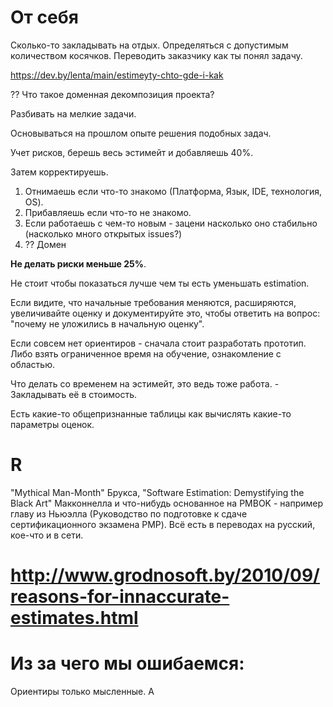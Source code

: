 # От себя

Сколько-то закладывать на отдых.
Определяться с допустимым количеством косячков.
Переводить заказчику как ты понял задачу.


https://dev.by/lenta/main/estimeyty-chto-gde-i-kak

?? Что такое доменная декомпозиция проекта?

Разбивать на мелкие задачи.

Основываться на прошлом опыте решения подобных задач.

Учет рисков, берешь весь эстимейт и добавляешь 40%.

Затем корректируешь.

1. Отнимаешь если что-то знакомо (Платформа, Язык, IDE, технология, OS).
2. Прибавляешь если что-то не знакомо.
3. Если работаешь с чем-то новым - зацени насколько оно стабильно (насколько много открытых issues?)
4. ?? Домен

**Не делать риски меньше 25%**.

Не стоит чтобы показаться лучше чем ты есть уменьшать estimation.


Если видите, что начальные требования меняются, расширяются, увеличивайте оценку и документируйте это, чтобы ответить на вопрос: "почему не уложились в начальную оценку".



Если совсем нет ориентиров - сначала стоит разработать прототип.
Либо взять ограниченное время на обучение, ознакомление с областью.

Что делать со временем на эстимейт, это ведь тоже работа. - Закладывать её в стоимость.

Есть какие-то общепризнанные таблицы как вычислять какие-то параметры оценок.


# R
"Mythical Man-Month" Брукса, "Software Estimation: Demystifying the Black Art" Макконнелла и что-нибудь основанное на PMBOK - например главу из Ньюэлла (Руководство по подготовке к сдаче сертификационного экзамена PMP). Всё есть в переводах на русский, кое-что и в сети.


# http://www.grodnosoft.by/2010/09/reasons-for-innaccurate-estimates.html

# Из за чего мы ошибаемся:

Ориентиры только мысленные. А

